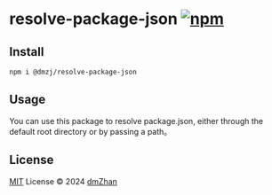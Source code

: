 # resolve-package-json [![npm](https://img.shields.io/npm/v/@dmzj/resolve-package-json.svg)](https://npmjs.com/package/@dmzj/resolve-package-json)

<!-- [![Unit Test](https://github.com/dmZhan/resolve-package-json/actions/workflows/unit-test.yml/badge.svg)](https://github.com/dmZhan/resolve-package-json/actions/workflows/unit-test.yml) -->

## Install

```bash
npm i @dmzj/resolve-package-json
```

## Usage

You can use this package to resolve package.json, either through the default root directory or by passing a path。

## License

[MIT](./LICENSE) License © 2024 [dmZhan](https://github.com/dmZhan)
